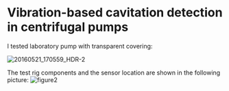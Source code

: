 # Vibration-based cavitation detection in centrifugal pumps

I tested laboratory pump with transparent covering: 

![20160521_170559_HDR-2](https://github.com/hajnayeb/Vib-Cav/assets/74108898/d29755c8-e9f7-4a47-b71a-ea4b69a97d27)

The test rig components and the sensor location are shown in the following picture:
![figure2](https://github.com/hajnayeb/Vib-Cav/assets/74108898/f4e4eafe-928e-439e-9669-b76d64daee08)
